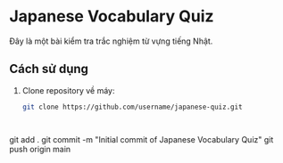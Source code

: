 # Japanese Vocabulary Quiz

Đây là một bài kiểm tra trắc nghiệm từ vựng tiếng Nhật.

## Cách sử dụng

1. Clone repository về máy:
   ```bash
   git clone https://github.com/username/japanese-quiz.git




git add .
git commit -m "Initial commit of Japanese Vocabulary Quiz"
git push origin main
